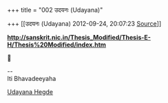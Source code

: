 +++
title = "002 उदयनः (Udayana)"

+++
[[उदयनः (Udayana)	2012-09-24, 20:07:23 [Source](https://groups.google.com/g/bvparishat/c/aVEcOdt-R4k)]]



**<http://sanskrit.nic.in/Thesis_Modified/Thesis-E-H/Thesis%20Modified/index.htm>**



--  
Iti Bhavadeeyaha  
  
[Udayana Hegde](https://www.facebook.com/udayanah)  
  

  

  


